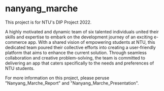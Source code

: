 # nanyang_marche

This project is for NTU's DIP Project 2022. 

A highly motivated and dynamic team of six talented individuals united their skills and expertise to embark on the development journey of an exciting e-commerce app. With a shared vision of empowering students at NTU, this dedicated team poured their collective efforts into creating a user-friendly platform that aims to enhance the current solution. Through seamless collaboration and creative problem-solving, the team is committed to delivering an app that caters specifically to the needs and preferences of NTU students.

For more information on this project, please peruse "Nanyang_Marche_Report" and "Nanyang_Marche_Presentation".



